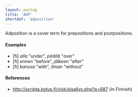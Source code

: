 ```yaml
---
layout: postag
title: 'ADP'
shortdef: 'adposition'
---
```


Adposition is a cover term for prepositions and postpositions.

#### Examples

* [fi] _alla_ "under", _päällä_ "over"
* [fi] _ennen_ "before", _jälkeen_ "after"
* [fi] _kanssa_ "with", _ilman_ "without"
 
#### References

* <http://scripta.kotus.fi/visk/sisallys.php?p=687> (in Finnish)
<!-- Interlanguage links updated Út zář 29 20:22:55 CEST 2020 -->
